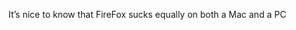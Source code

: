 <!--
id: 939429800
link: http://kevinisom.info/post/939429800/its-nice-to-know-that-firefox-sucks-equally-on
slug: its-nice-to-know-that-firefox-sucks-equally-on
date: Thu Aug 12 2010 12:08:36 GMT+1200 (NZST)
raw: {"blog_name":"kevinisom","id":939429800,"post_url":"http://kevinisom.info/post/939429800/its-nice-to-know-that-firefox-sucks-equally-on","slug":"its-nice-to-know-that-firefox-sucks-equally-on","type":"text","date":"2010-08-12 00:08:36 GMT","timestamp":1281571716,"state":"published","format":"html","reblog_key":"iKtV2aK8","tags":[],"short_url":"http://tmblr.co/Zw68Yyt-e_e","highlighted":[],"feed_item":"http://twitter.com/kev_nz/statuses/20920123810","from_feed_id":"650289","note_count":0,"title":null,"body":"<p>It&#8217;s nice to know that FireFox sucks equally on both a Mac and a PC</p>"}
publish: 2010-08-012
tags: 
title: null
-->


It’s nice to know that FireFox sucks equally on both a Mac and a PC


